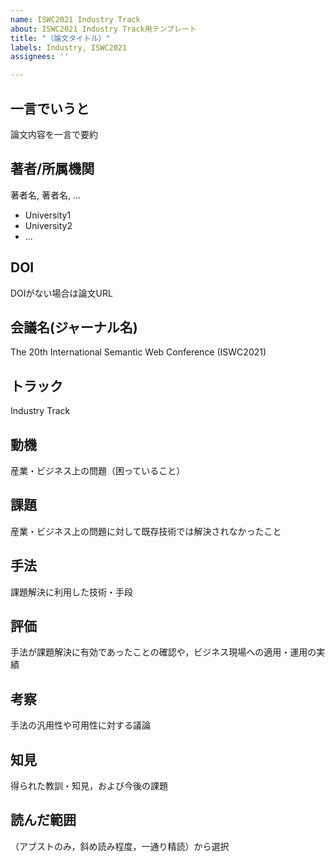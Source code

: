 ```yaml
---
name: ISWC2021 Industry Track
about: ISWC2021 Industry Track用テンプレート
title: "（論文タイトル）"
labels: Industry, ISWC2021
assignees: ''

---
```


## 一言でいうと
論文内容を一言で要約  
## 著者/所属機関
著者名, 著者名, ...
- University1
- University2
- ...

## DOI
DOIがない場合は論文URL  
## 会議名(ジャーナル名)  
The 20th International Semantic Web Conference (ISWC2021)
## トラック
Industry Track

## 動機
産業・ビジネス上の問題（困っていること）

## 課題
産業・ビジネス上の問題に対して既存技術では解決されなかったこと

## 手法
課題解決に利用した技術・手段

## 評価
手法が課題解決に有効であったことの確認や，ビジネス現場への適用・運用の実績

## 考察
手法の汎用性や可用性に対する議論

## 知見
得られた教訓・知見，および今後の課題

## 読んだ範囲
（アブストのみ，斜め読み程度，一通り精読）から選択
